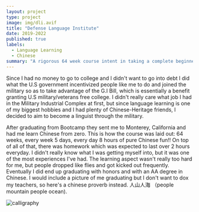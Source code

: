 ```yaml
---
layout: project
type: project
image: img/dli.avif
title: "Defense Language Institute"
date: 2019-2022
published: true
labels:
  - Language Learning
  - Chinese
summary: "A rigorous 64 week course intent in taking a complete beginner of Chinese Mandarin into an expert with knowledge of Chinese policy, military, government, and culture."
---
```


Since I had no money to go to college and I didn't want to go into debt I did what the U.S government incentivized people like me to do and joined the military so as to take advantage of the G.I Bill, which is essentially a benefit granting U.S military/veterans free college. I didn't really care what job I had in the Military Industrial Complex at first, but since language learning is one of my biggest hobbies and I had plenty of Chinese-Heritage friends, I decided to aim to become a linguist through the military. 

After graduating from Bootcamp they sent me to Monterey, California and had me learn Chinese from zero. This is how the course was laid out: 64 weeks, every week 5 days, every day 8 hours of pure Chinese fun!! On top of all of that, there was homework which was expected to last over 2 hours everyday. I didn't really know what I was getting myself into, but it was one of the most experiences I've had. The learning aspect wasn't really too hard for me, but people dropped like flies and got kicked out frequently. Eventually I did end up graduating with honors and with an AA degree in Chinese. I would include a picture of me graduating but I don't want to dox my teachers, so here's a chinese proverb instead. 人山人海 （people mountain people ocean).

![calligraphy](https://github.com/ezekielira/ezekielira.github.io/assets/156398987/f8ace8f9-2ca5-41e1-b585-b5889f6b4f7a)
